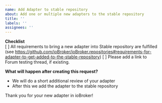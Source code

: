 ```yaml
---
name: Add Adapter to stable repository
about: Add one or multiple new adapters to the stable repository
title: ''
labels: ''
assignees: ''
---
```


**Checklist**  
[ ] All requirements to bring a new adapter into Stable repository are fulfilled (see https://github.com/ioBroker/ioBroker.repositories#requirements-for-adapter-to-get-added-to-the-stable-repository)
[ ] Please add a link to Forum testing thread, if existing.

**What will happen after creating this request?**
* We will do a short additional review of your adapter
* After this we add the adapter to the stable repository

Thank you for your new adapter in ioBroker!

